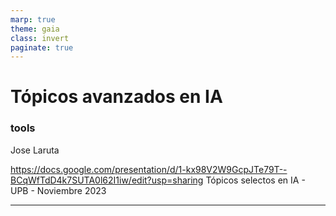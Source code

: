 ```yaml
---
marp: true
theme: gaia
class: invert
paginate: true
---
```


# Tópicos avanzados en IA
### tools

Jose Laruta

<!-- ![bg right 130%](img/unifranz_logo.png) -->
https://docs.google.com/presentation/d/1-kx98V2W9GcpJTe79T--BCqWfTdD4k7SUTA0l62I1iw/edit?usp=sharing
Tópicos selectos en IA - UPB - Noviembre 2023

---
